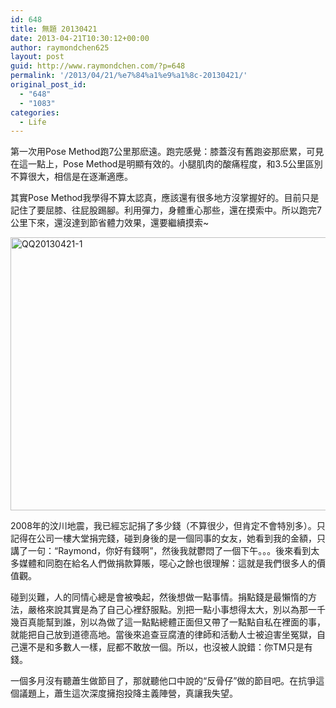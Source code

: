 ```yaml
---
id: 648
title: 無題 20130421
date: 2013-04-21T10:30:12+00:00
author: raymondchen625
layout: post
guid: http://www.raymondchen.com/?p=648
permalink: '/2013/04/21/%e7%84%a1%e9%a1%8c-20130421/'
original_post_id:
  - "648"
  - "1083"
categories:
  - Life
---
```

第一次用Pose Method跑7公里那麽遠。跑完感覺：膝蓋沒有舊跑姿那麽累，可見在這一點上，Pose Method是明顯有效的。小腿肌肉的酸痛程度，和3.5公里區別不算很大，相信是在逐漸適應。

其實Pose Method我學得不算太認真，應該還有很多地方沒掌握好的。目前只是記住了要屈膝、往屁股踢腳。利用彈力，身體重心那些，還在摸索中。所以跑完7公里下來，還沒達到節省體力效果，還要繼續摸索~

[<img class="alignleft size-full wp-image-649" alt="QQ20130421-1" src="http://www.raymondchen.com/wp-content/uploads/2013/04/QQ20130421-1.png" width="944" height="437" />](http://www.raymondchen.com/wp-content/uploads/2013/04/QQ20130421-1.png)

2008年的汶川地震，我已經忘記捐了多少錢（不算很少，但肯定不會特別多）。只記得在公司一樓大堂捐完錢，碰到身後的是一個同事的女友，她看到我的金額，只講了一句：“Raymond，你好有錢啊”，然後我就鬱悶了一個下午。。。後來看到太多媒體和同胞在給名人們做捐款算賬，噁心之餘也很理解：這就是我們很多人的價值觀。

碰到災難，人的同情心總是會被喚起，然後想做一點事情。捐點錢是最懶惰的方法，嚴格來說其實是為了自己心裡舒服點。別把一點小事想得太大，別以為那一千幾百真能幫到誰，別以為做了這一點點總體正面但又帶了一點點自私在裡面的事，就能把自己放到道德高地。當後來追查豆腐渣的律師和活動人士被迫害坐冤獄，自己還不是和多數人一樣，屁都不敢放一個。所以，也沒被人說錯：你TM只是有錢。

一個多月沒有聽蕭生做節目了，那就聽他口中說的“反骨仔”做的節目吧。在抗爭這個議題上，蕭生這次深度擁抱投降主義陣營，真讓我失望。